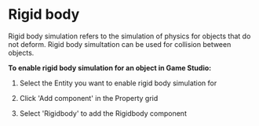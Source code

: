 # Rigid body

Rigid body simulation refers to the simulation of physics for objects that do not deform. Rigid body simultation can be used for collision between objects.

**To enable rigid body simulation for an object in Game Studio:**

1. Select the Entity you want to enable rigid body simulation for

2. Click 'Add component' in the Property grid

3. Select 'Rigidbody' to add the Rigidbody component